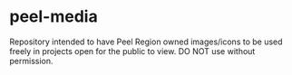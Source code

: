 # peel-media
Repository intended to have Peel Region owned images/icons to be used freely in projects open for the public to view. DO NOT use without permission.
